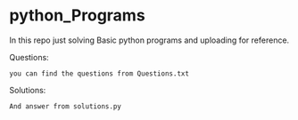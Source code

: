 # python_Programs
In this repo just solving Basic python programs and uploading for reference. 


Questions:

    you can find the questions from Questions.txt


Solutions:
    
    And answer from solutions.py

    